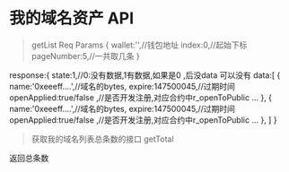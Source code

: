# 我的域名资产 API

> getList
 Req Params 
 {
   wallet:'',//钱包地址
   index:0,//起始下标
   pageNumber:5,//一共取几条
 }

 response:{
   state:1,//0:没有数据,1有数据,如果是0 ,后没data 可以没有
   data:[
     {
       name:'0xeeeff....',//域名的bytes,
       expire:147500045,//过期时间
       openApplied:true/false ,//是否开发注册,对应合约中r_openToPublic
       ...
     },
     {
       name:'0xeeeff....',//域名的bytes,
       expire:147500045,//过期时间
       openApplied:true/false ,//是否开发注册,对应合约中r_openToPublic
       ...
     },
   ]
 }

 > 获取我的域名列表总条数的接口
 > getTotal

 返回总条数
 